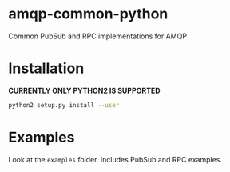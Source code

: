 # amqp-common-python
Common PubSub and RPC implementations for AMQP

# Installation

**CURRENTLY ONLY PYTHON2 IS SUPPORTED**

```bash
python2 setup.py install --user
```

# Examples

Look at the `examples` folder. Includes PubSub and RPC examples.
